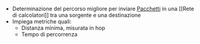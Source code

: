 - Determinazione del percorso migliore per inviare [Pacchetti]([[Pacchetto]]) in una [[Rete di calcolatori]] tra una sorgente e una destinazione
- Impiega metriche quali:
	- Distanza minima, misurata in hop
	- Tempo di percorrenza